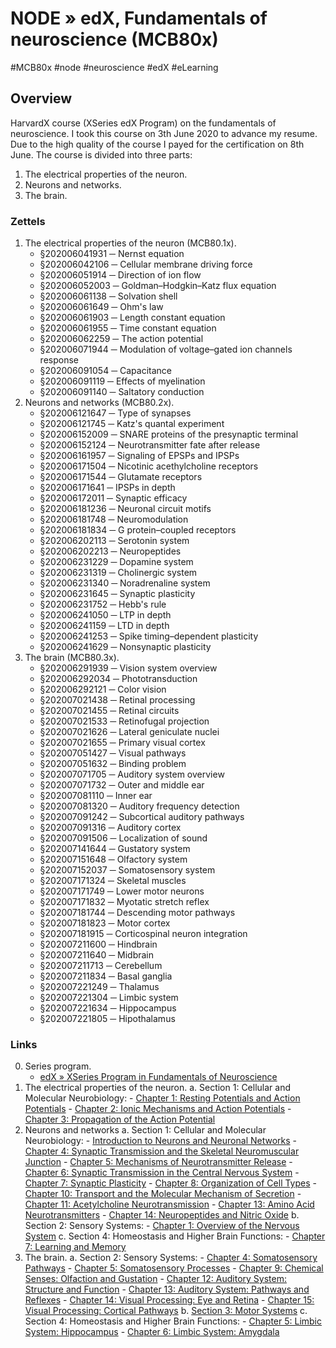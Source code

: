 # NODE » edX, Fundamentals of neuroscience (MCB80x)
#MCB80x #node #neuroscience #edX #eLearning

## Overview
HarvardX course (XSeries edX Program) on the fundamentals of neuroscience. I took this course on 3th June 2020 to advance my resume. Due to the high quality of the course I payed for the certification on 8th June. The course is divided into three parts:

1. The electrical properties of the neuron.
2. Neurons and networks.
3. The brain.

### Zettels

1. The electrical properties of the neuron (MCB80.1x).
    - §202006041931 ─ Nernst equation
    - §202006042106 ─ Cellular membrane driving force
    - §202006051914 ─ Direction of ion flow
    - §202006052003 ─ Goldman–Hodgkin–Katz flux equation
    - §202006061138 ─ Solvation shell
    - §202006061649 ─ Ohm's law
    - §202006061903 ─ Length constant equation
    - §202006061955 ─ Time constant equation
    - §202006062259 ─ The action potential
    - §202006071944 ─ Modulation of voltage–gated ion channels response
    - §202006091054 ─ Capacitance
    - §202006091119 ─ Effects of myelination
    - §202006091140 ─ Saltatory conduction
2. Neurons and networks (MCB80.2x).
    - §202006121647 ─ Type of synapses
    - §202006121745 ─ Katz's quantal experiment
    - §202006152009 ─ SNARE proteins of the presynaptic terminal
    - §202006152124 ─ Neurotransmitter fate after release
    - §202006161957 ─ Signaling of EPSPs and IPSPs
    - §202006171504 ─ Nicotinic acethylcholine receptors
    - §202006171544 ─ Glutamate receptors
    - §202006171641 ─ IPSPs in depth
    - §202006172011 ─ Synaptic efficacy
    - §202006181236 ─ Neuronal circuit motifs
    - §202006181748 ─ Neuromodulation
    - §202006181834 ─ G protein–coupled receptors
    - §202006202113 ─ Serotonin system
    - §202006202213 ─ Neuropeptides
    - §202006231229 ─ Dopamine system
    - §202006231319 ─ Cholinergic system
    - §202006231340 ─ Noradrenaline system
    - §202006231645 ─ Synaptic plasticity
    - §202006231752 ─ Hebb's rule
    - §202006241050 ─ LTP in depth
    - §202006241159 ─ LTD in depth
    - §202006241253 ─ Spike timing–dependent plasticity
    - §202006241629 ─ Nonsynaptic plasticity
3. The brain (MCB80.3x).
    - §202006291939 ─ Vision system overview
    - §202006292034 ─ Phototransduction
    - §202006292121 ─ Color vision
    - §202007021438 ─ Retinal processing
    - §202007021455 ─ Retinal circuits
    - §202007021533 ─ Retinofugal projection
    - §202007021626 ─ Lateral geniculate nuclei
    - §202007021655 ─ Primary visual cortex
    - §202007051427 ─ Visual pathways
    - §202007051632 ─ Binding problem
    - §202007071705 ─ Auditory system overview
    - §202007071732 ─ Outer and middle ear
    - §202007081110 ─ Inner ear
    - §202007081320 ─ Auditory frequency detection
    - §202007091242 ─ Subcortical auditory pathways
    - §202007091316 ─ Auditory cortex
    - §202007091506 ─ Localization of sound
    - §202007141644 ─ Gustatory system
    - §202007151648 ─ Olfactory system
    - §202007152037 ─ Somatosensory system
    - §202007171324 ─ Skeletal muscles
    - §202007171749 ─ Lower motor neurons
    - §202007171832 ─ Myotatic stretch reflex
    - §202007181744 ─ Descending motor pathways
    - §202007181823 ─ Motor cortex
    - §202007181915 ─ Corticospinal neuron integration
    - §202007211600 ─ Hindbrain
    - §202007211640 ─ Midbrain
    - §202007211713 ─ Cerebellum
    - §202007211834 ─ Basal ganglia
    - §202007221249 ─ Thalamus
    - §202007221304 ─ Limbic system
    - §202007221634 ─ Hippocampus
    - §202007221805 ─ Hipothalamus

### Links

0. Series program.
    - [edX » XSeries Program in Fundamentals of Neuroscience](https://www.edx.org/xseries/harvardx-fundamentals-of-neuroscience)
1. The electrical properties of the neuron.
    a. Section 1: Cellular and Molecular Neurobiology:
        - [Chapter 1: Resting Potentials and Action Potentials](https://nba.uth.tmc.edu/neuroscience/s1/chapter01.html)
        - [Chapter 2: Ionic Mechanisms and Action Potentials](https://nba.uth.tmc.edu/neuroscience/s1/chapter02.html)
        - [Chapter 3: Propagation of the Action Potential](https://nba.uth.tmc.edu/neuroscience/s1/chapter03.html)
2. Neurons and networks
    a. Section 1: Cellular and Molecular Neurobiology:
        - [Introduction to Neurons and Neuronal Networks](https://nba.uth.tmc.edu/neuroscience/s1/introduction.html)
        - [Chapter 4: Synaptic Transmission and the Skeletal Neuromuscular Junction](https://nba.uth.tmc.edu/neuroscience/s1/chapter04.html)
        - [Chapter 5: Mechanisms of Neurotransmitter Release](https://nba.uth.tmc.edu/neuroscience/s1/chapter05.html)
        - [Chapter 6: Synaptic Transmission in the Central Nervous System](https://nba.uth.tmc.edu/neuroscience/s1/chapter06.html)
        - [Chapter 7: Synaptic Plasticity](https://nba.uth.tmc.edu/neuroscience/s1/chapter07.html)
        - [Chapter 8: Organization of Cell Types](https://nba.uth.tmc.edu/neuroscience/s1/chapter08.html)
        - [Chapter 10: Transport and the Molecular Mechanism of Secretion](https://nba.uth.tmc.edu/neuroscience/s1/chapter10.html)
        - [Chapter 11: Acetylcholine Neurotransmission](https://nba.uth.tmc.edu/neuroscience/s1/chapter11.html)
        - [Chapter 13: Amino Acid Neurotransmitters](https://nba.uth.tmc.edu/neuroscience/s1/chapter13.html)
        - [Chapter 14: Neuropeptides and Nitric Oxide](https://nba.uth.tmc.edu/neuroscience/s1/chapter14.html)
    b. Section 2: Sensory Systems:
        - [Chapter 1: Overview of the Nervous System](https://nba.uth.tmc.edu/neuroscience/s2/chapter01.html)
    c. Section 4: Homeostasis and Higher Brain Functions:
        - [Chapter 7: Learning and Memory](https://nba.uth.tmc.edu/neuroscience/s4/chapter07.html)
3. The brain.
    a. Section 2: Sensory Systems:
        - [Chapter 4: Somatosensory Pathways](https://nba.uth.tmc.edu/neuroscience/s2/chapter04.html)
        - [Chapter 5: Somatosensory Processes](https://nba.uth.tmc.edu/neuroscience/s2/chapter05.html)
        - [Chapter 9: Chemical Senses: Olfaction and Gustation](https://nba.uth.tmc.edu/neuroscience/s2/chapter09.html)
        - [Chapter 12: Auditory System: Structure and Function](https://nba.uth.tmc.edu/neuroscience/s2/chapter12.html)
        - [Chapter 13: Auditory System: Pathways and Reflexes](https://nba.uth.tmc.edu/neuroscience/s2/chapter13.html)
        - [Chapter 14: Visual Processing: Eye and Retina](https://nba.uth.tmc.edu/neuroscience/s2/chapter14.html)
        - [Chapter 15: Visual Processing: Cortical Pathways](https://nba.uth.tmc.edu/neuroscience/s2/chapter15.html)
    b. [Section 3: Motor Systems](https://nba.uth.tmc.edu/neuroscience/s3/index.htm)
    c. Section 4: Homeostasis and Higher Brain Functions:
        - [Chapter 5: Limbic System: Hippocampus](https://nba.uth.tmc.edu/neuroscience/s4/chapter05.html)
        - [Chapter 6: Limbic System: Amygdala](https://nba.uth.tmc.edu/neuroscience/s4/chapter06.html)
